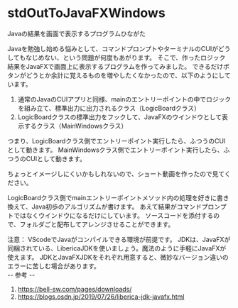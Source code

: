 # stdOutToJavaFXWindows
Javaの結果を画面で表示するプログラムひながた

Javaを勉強し始める悩みとして、コマンドプロンプトやターミナルのCUIがどうしてもなじめない、という問題が何度もあがります。
そこで、作ったロジック結果をJavaFXで画面上に表示するプログラムを作ってみました。
できるだけボタンがどうとか余計に覚えるものを増やしたくなかったので、以下のようにしています。
1. 通常のJavaのCUIアプリと同様、mainのエントリーポイントの中でロジックを組み立て、標準出力に出力されるクラス（LogicBoardクラス）
2. LogicBoardクラスの標準出力をフックして、JavaFXのウインドウとして表示するクラス（MainWindowsクラス）

つまり、LogicBoardクラス側でエントリーポイント実行したら、ふつうのCUIとして動きます。
MainWindowsクラス側でエントリーポイント実行したら、ふつうのCUIとして動きます。

ちょっとイメージしにくいかもしれないので、ショート動画を作ったので見てください。

LogicBoardクラス側でmainエントリーポイントメソッド内の処理を好きに書き換えて、Java初歩のアルゴリズムが書けます。
あえて結果がコマンドプロンプトではなくウインドウになるだけにしています。
ソースコードを添付するので、フォルダごと配布してアレンジさせることができます。

注意：
VScodeでJavaがコンパイルできる環境が前提です。
JDKは、JavaFXが同梱されている、LibericaJDKを使いましょう。魔法のように手軽にJavaFXが使えます。
JDKとJavaFXJDKをそれぞれ用意すると、微妙なバージョン違いのエラーに苦しむ場合があります。<br>
-- 参考 -- 
1. https://bell-sw.com/pages/downloads/
1. https://blogs.osdn.jp/2019/07/26/liberica-jdk-javafx.html

